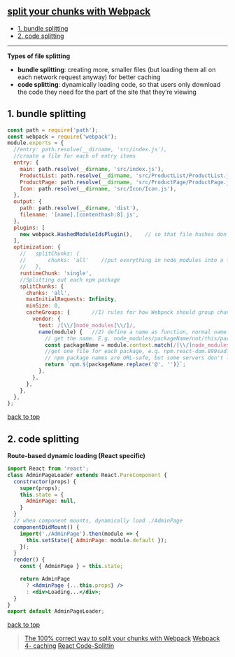 ## [split your chunks with Webpack](#top)

- [1. bundle splitting](#bundle)
- [2. code splitting](#code)

----------------------

**Types of file splitting**

- **bundle splitting**: creating more, smaller files (but loading them all on each network request anyway) for better caching
- **code splitting**: dynamically loading code, so that users only download the code they need for the part of the site that they’re viewing

<h2 id="bundle">1. bundle splitting</h2>

```javascript
const path = require('path');
const webpack = require('webpack');
module.exports = {
  //entry: path.resolve(__dirname, 'src/index.js'),
  //create a file for each of entry items
  entry: {
    main: path.resolve(__dirname, 'src/index.js'),
    ProductList: path.resolve(__dirname, 'src/ProductList/ProductList.js'),
    ProductPage: path.resolve(__dirname, 'src/ProductPage/ProductPage.js'),
    Icon: path.resolve(__dirname, 'src/Icon/Icon.js'),
  },
  output: {
    path: path.resolve(__dirname, 'dist'),
    filename: '[name].[contenthash:8].js',
  },
  plugins: [
    new webpack.HashedModuleIdsPlugin(),    // so that file hashes don't change unexpectedly
  ],
  optimization: {
    //   splitChunks: {
    //       chunks: 'all'    //put everything in node_modules into a file called vendors~main.js
    //   },
    runtimeChunk: 'single',
    //Splitting out each npm package
    splitChunks: {
      chunks: 'all',
      maxInitialRequests: Infinity,
      minSize: 0,
      cacheGroups: {       //1) rules for how Webpack should group chunks into output files
        vendor: {
          test: /[\\/]node_modules[\\/]/,
          name(module) {   //2) define a name as function, normal name are defined as string
            // get the name. E.g. node_modules/packageName/not/this/part.js or node_modules/packageName
            const packageName = module.context.match(/[\\/]node_modules[\\/](.*?)([\\/]|$)/)[1];
            //get one file for each package, e.g. npm.react-dom.899sadfhj4.js
            // npm package names are URL-safe, but some servers don't like @ symbols
            return `npm.${packageName.replace('@', '')}`;
          },
        },
      },
    },
  },
};
```

[back to top](#top)

<h2 id="code">2. code splitting</h2>

**Route-based dynamic loading (React specific)**

```jsx
import React from 'react';
class AdminPageLoader extends React.PureComponent {
  constructor(props) {
    super(props);
    this.state = {
      AdminPage: null,
    }
  }
  // when component mounts, dynamically load ./AdminPage
  componentDidMount() {
    import('./AdminPage').then(module => {
      this.setState({ AdminPage: module.default });
    });
  }
  render() {
    const { AdminPage } = this.state;

    return AdminPage
      ? <AdminPage {...this.props} />
      : <div>Loading...</div>;
  }
}
export default AdminPageLoader;
```

[back to top](#top)

> [The 100% correct way to split your chunks with Webpack](https://hackernoon.com/the-100-correct-way-to-split-your-chunks-with-webpack-f8a9df5b7758)
> [Webpack 4- caching](https://webpack.js.org/guides/caching/)
> [React Code-Splittin](https://reactjs.org/docs/code-splitting.html)
